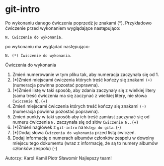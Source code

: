 # git-intro

Po wykonaniu danego ćwiczenia poprzedź je znakami (*).
Przykładowo ćwiczenie przed wykonaniem wyglądające następująco:
```
N. Ćwiczenie do wykonania.
```
po wykonaniu ma wyglądać następująco:
```
N. (*) Ćwiczenie do wykonania.
```

Ćwiczenia do wykonania
1. Zmień numerowanie w tym pliku tak, aby numeracja zaczynała się od 1.
2. (*)Zmień miejscami ćwiczenia których treść kończy się znakami `(+)` (numeracja powinna pozostać poprawna).
3. (*)Zmień listę w taki sposób, aby zdania zaczynały się z wielkiej litery (sama treść ćwiczenia ma się zaczynać z wielkiej litery, nie słowa `Ćwiczenie N`). (+)
4. Zmień miejscami ćwiczenia których treść kończy się znakami `(-)` (numeracja powinna pozostać poprawna).
5. Zmień punkty w taki sposób aby ich treść zamiast zaczynać się od numeru ćwiczenia `N.` zaczynała się od słów `Ćwiczenie N.`. (+)
6. (*)Zmień nagłówek z `git-intro` na `Wstęp do gita`. (-)
7. (*)Dodaj słowa `Ćwiczenia do wykonania` przed listą ćwiczeń.
8. Dodaj informację o numerach albumów członków zespołu w dowolny miejscu tego dokumentu (wraz z informację, że są to numery albumów członków zespołu) (-)

Autorzy:
Karol
Kamil
Piotr
Sławomir
Najlepszy team!